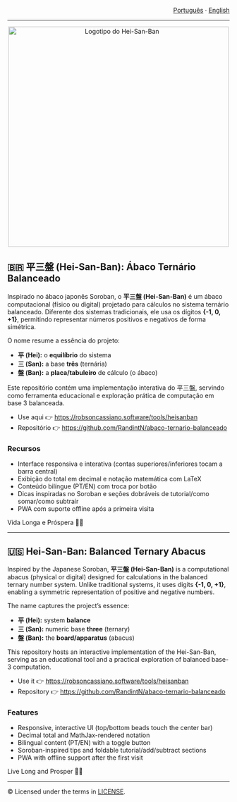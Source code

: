 <!--
  Copyright (c) 2025 Robson Cassiano
  Licensed under the MIT License. See the LICENSE file in the project root for full text.
-->

<!-- Language Selector -->
<p align="right">
  <a href="#portugues">Português</a> ·
  <a href="#english">English</a>
</p>

---

<div align="center">
  <img src="assets/triqueta.webp" alt="Logotipo do Hei-San-Ban" width="500"/>
</div>


## <a id="portugues"></a>🇧🇷 平三盤 (Hei-San-Ban): Ábaco Ternário Balanceado

Inspirado no ábaco japonês Soroban, o **平三盤 (Hei-San-Ban)** é um ábaco computacional (físico ou digital) projetado para cálculos no sistema ternário balanceado. Diferente dos sistemas tradicionais, ele usa os dígitos **{-1, 0, +1}**, permitindo representar números positivos e negativos de forma simétrica.

O nome resume a essência do projeto:
- **平 (Hei):** o **equilíbrio** do sistema
- **三 (San):** a base **três** (ternária)
- **盤 (Ban):** a **placa/tabuleiro** de cálculo (o ábaco)

Este repositório contém uma implementação interativa do 平三盤, servindo como ferramenta educacional e exploração prática de computação em base 3 balanceada.

- Use aqui 👉 https://robsoncassiano.software/tools/heisanban
- Repositório 👉 https://github.com/RandintN/abaco-ternario-balanceado

### Recursos
- Interface responsiva e interativa (contas superiores/inferiores tocam a barra central)
- Exibição do total em decimal e notação matemática com LaTeX
- Conteúdo bilíngue (PT/EN) com troca por botão
- Dicas inspiradas no Soroban e seções dobráveis de tutorial/como somar/como subtrair
- PWA com suporte offline após a primeira visita

Vida Longa e Próspera 🖖🏻

---

## <a id="english"></a>🇺🇸 Hei-San-Ban: Balanced Ternary Abacus

Inspired by the Japanese Soroban, **平三盤 (Hei-San-Ban)** is a computational abacus (physical or digital) designed for calculations in the balanced ternary number system. Unlike traditional systems, it uses digits **{-1, 0, +1}**, enabling a symmetric representation of positive and negative numbers.

The name captures the project’s essence:
- **平 (Hei):** system **balance**
- **三 (San):** numeric base **three** (ternary)
- **盤 (Ban):** the **board/apparatus** (abacus)

This repository hosts an interactive implementation of the Hei-San-Ban, serving as an educational tool and a practical exploration of balanced base-3 computation.

- Use it 👉 https://robsoncassiano.software/tools/heisanban
- Repository 👉 https://github.com/RandintN/abaco-ternario-balanceado

### Features
- Responsive, interactive UI (top/bottom beads touch the center bar)
- Decimal total and MathJax-rendered notation
- Bilingual content (PT/EN) with a toggle button
- Soroban-inspired tips and foldable tutorial/add/subtract sections
- PWA with offline support after the first visit

Live Long and Prosper 🖖🏻

---

© Licensed under the terms in [LICENSE](LICENSE).
